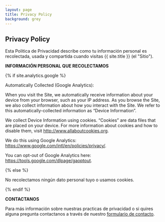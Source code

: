```yaml
---
layout: page
title: Privacy Policy
background: grey
---
```

<div class="col-lg-12 text-center">
	<h2 class="section-heading text-uppercase">Privacy Policy</h2>
</div>

Esta Politica de Privacidad describe como tu información personal es recolectada, usada y compartida cuando visitas {{ site.title }} (el "Sitio").

**INFORMACIÓN PERSONAL QUE RECOLECTAMOS**

{% if site.analytics.google %}

Automatically Collected (Google Analytics):

When you visit the Site, we automatically receive information about your device from your browser, such as your IP address. As you browse the Site, we also collect information about how you interact with the Site. We refer to this automatically-collected information as “Device Information”.

We collect Device Information using cookies. “Cookies” are data files that are placed on your device. For more information about cookies and how to disable them, visit http://www.allaboutcookies.org.

We do this using Google Analytics: <https://www.google.com/intl/en/policies/privacy/>.

You can opt-out of Google Analytics here: <https://tools.google.com/dlpage/gaoptout>.

{% else %}

No recolectamos ningún dato personal tuyo o usamos cookies.

{% endif %}

**CONTACTANOS**

Para más información sobre nuestras practicas de privacidad o si quires alguna pregunta contactanos a través de nuestro <a href="/#contact">formulario de contacto</a>. 


